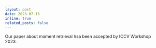 ```yaml
---
layout: post
date: 2023-07-15
inline: true
related_posts: false
---
```


Our paper about moment retrieval hsa been accepted by ICCV Workshop 2023.